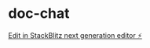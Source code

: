# doc-chat

[Edit in StackBlitz next generation editor ⚡️](https://stackblitz.com/~/github.com/nomaanulhasan/doc-chat)